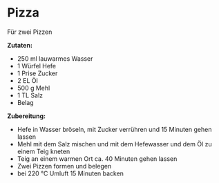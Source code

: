 # Pizza

Für zwei Pizzen

**Zutaten:**

- 250 ml lauwarmes Wasser
- 1 Würfel Hefe
- 1 Prise Zucker
- 2 EL Öl
- 500 g Mehl
- 1 TL Salz
- Belag

**Zubereitung:**

- Hefe in Wasser bröseln, mit Zucker verrühren und 15 Minuten gehen lassen
- Mehl mit dem Salz mischen und mit dem Hefewasser und dem Öl zu einem Teig kneten
- Teig an einem warmen Ort ca. 40 Minuten gehen lassen
- Zwei Pizzen formen und belegen
- bei 220 °C Umluft 15 Minuten backen
